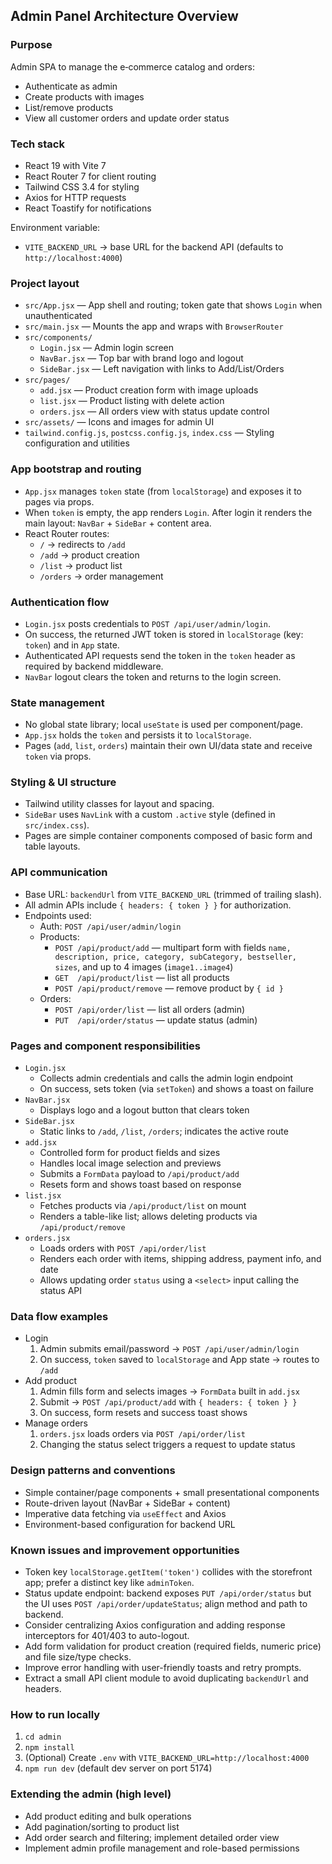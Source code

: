 ## Admin Panel Architecture Overview

### Purpose
Admin SPA to manage the e‑commerce catalog and orders:
- Authenticate as admin
- Create products with images
- List/remove products
- View all customer orders and update order status

### Tech stack
- React 19 with Vite 7
- React Router 7 for client routing
- Tailwind CSS 3.4 for styling
- Axios for HTTP requests
- React Toastify for notifications

Environment variable:
- `VITE_BACKEND_URL` → base URL for the backend API (defaults to `http://localhost:4000`)

### Project layout
- `src/App.jsx` — App shell and routing; token gate that shows `Login` when unauthenticated
- `src/main.jsx` — Mounts the app and wraps with `BrowserRouter`
- `src/components/`
  - `Login.jsx` — Admin login screen
  - `NavBar.jsx` — Top bar with brand logo and logout
  - `SideBar.jsx` — Left navigation with links to Add/List/Orders
- `src/pages/`
  - `add.jsx` — Product creation form with image uploads
  - `list.jsx` — Product listing with delete action
  - `orders.jsx` — All orders view with status update control
- `src/assets/` — Icons and images for admin UI
- `tailwind.config.js`, `postcss.config.js`, `index.css` — Styling configuration and utilities

### App bootstrap and routing
- `App.jsx` manages `token` state (from `localStorage`) and exposes it to pages via props.
- When `token` is empty, the app renders `Login`. After login it renders the main layout: `NavBar` + `SideBar` + content area.
- React Router routes:
  - `/` → redirects to `/add`
  - `/add` → product creation
  - `/list` → product list
  - `/orders` → order management

### Authentication flow
- `Login.jsx` posts credentials to `POST /api/user/admin/login`.
- On success, the returned JWT token is stored in `localStorage` (key: `token`) and in `App` state.
- Authenticated API requests send the token in the `token` header as required by backend middleware.
- `NavBar` logout clears the token and returns to the login screen.

### State management
- No global state library; local `useState` is used per component/page.
- `App.jsx` holds the `token` and persists it to `localStorage`.
- Pages (`add`, `list`, `orders`) maintain their own UI/data state and receive `token` via props.

### Styling & UI structure
- Tailwind utility classes for layout and spacing.
- `SideBar` uses `NavLink` with a custom `.active` style (defined in `src/index.css`).
- Pages are simple container components composed of basic form and table layouts.

### API communication
- Base URL: `backendUrl` from `VITE_BACKEND_URL` (trimmed of trailing slash).
- All admin APIs include `{ headers: { token } }` for authorization.
- Endpoints used:
  - Auth: `POST /api/user/admin/login`
  - Products:
    - `POST /api/product/add` — multipart form with fields `name, description, price, category, subCategory, bestseller, sizes`, and up to 4 images (`image1..image4`)
    - `GET  /api/product/list` — list all products
    - `POST /api/product/remove` — remove product by `{ id }`
  - Orders:
    - `POST /api/order/list` — list all orders (admin)
    - `PUT  /api/order/status` — update status (admin)

### Pages and component responsibilities
- `Login.jsx`
  - Collects admin credentials and calls the admin login endpoint
  - On success, sets token (via `setToken`) and shows a toast on failure
- `NavBar.jsx`
  - Displays logo and a logout button that clears token
- `SideBar.jsx`
  - Static links to `/add`, `/list`, `/orders`; indicates the active route
- `add.jsx`
  - Controlled form for product fields and sizes
  - Handles local image selection and previews
  - Submits a `FormData` payload to `/api/product/add`
  - Resets form and shows toast based on response
- `list.jsx`
  - Fetches products via `/api/product/list` on mount
  - Renders a table-like list; allows deleting products via `/api/product/remove`
- `orders.jsx`
  - Loads orders with `POST /api/order/list`
  - Renders each order with items, shipping address, payment info, and date
  - Allows updating order `status` using a `<select>` input calling the status API

### Data flow examples
- Login
  1. Admin submits email/password → `POST /api/user/admin/login`
  2. On success, `token` saved to `localStorage` and App state → routes to `/add`
- Add product
  1. Admin fills form and selects images → `FormData` built in `add.jsx`
  2. Submit → `POST /api/product/add` with `{ headers: { token } }`
  3. On success, form resets and success toast shows
- Manage orders
  1. `orders.jsx` loads orders via `POST /api/order/list`
  2. Changing the status select triggers a request to update status

### Design patterns and conventions
- Simple container/page components + small presentational components
- Route-driven layout (NavBar + SideBar + content)
- Imperative data fetching via `useEffect` and Axios
- Environment-based configuration for backend URL

### Known issues and improvement opportunities
- Token key `localStorage.getItem('token')` collides with the storefront app; prefer a distinct key like `adminToken`.
- Status update endpoint: backend exposes `PUT /api/order/status` but the UI uses `POST /api/order/updateStatus`; align method and path to backend.
- Consider centralizing Axios configuration and adding response interceptors for 401/403 to auto-logout.
- Add form validation for product creation (required fields, numeric price) and file size/type checks.
- Improve error handling with user-friendly toasts and retry prompts.
- Extract a small API client module to avoid duplicating `backendUrl` and headers.

### How to run locally
1. `cd admin`
2. `npm install`
3. (Optional) Create `.env` with `VITE_BACKEND_URL=http://localhost:4000`
4. `npm run dev` (default dev server on port 5174)

### Extending the admin (high level)
- Add product editing and bulk operations
- Add pagination/sorting to product list
- Add order search and filtering; implement detailed order view
- Implement admin profile management and role-based permissions


